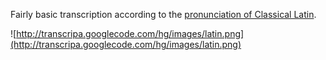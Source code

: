 Fairly basic transcription according to the [pronunciation of Classical Latin](http://en.wikipedia.org/wiki/Wikipedia:IPA_for_Latin).

![http://transcripa.googlecode.com/hg/images/latin.png](http://transcripa.googlecode.com/hg/images/latin.png)